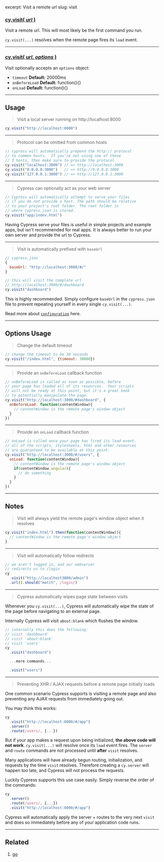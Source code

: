 excerpt: Visit a remote url
slug: visit

### [cy.visit( *url* )](#usage)

Visit a remote url. This will most likely be the first command you run.

`cy.visit(...)` resolves when the remote page fires its `load` event.

***

### [cy.visit( *url*, *options* )](#options-usage)

Visit optionally accepts an `options` object:
 - `timeout`      **Default:** 20000ms
 - `onBeforeLoad` **Default:** function(){}
 - `onLoad`       **Default:** function(){}

***

## Usage

> Visit a local server running on http://localhost:8000

```javascript
cy.visit("http://localhost:8000")
```

***

> Protocol can be omitted from common hosts

```javascript
// cypress will automatically prepend the http:// protocol
// to common hosts.  If you're not using one of these
// 3 hosts, then make sure to provide the protocol
cy.visit("localhost:3000") // => http://localhost:3000
cy.visit("0.0.0.0:3000")   // => http://0.0.0.0:3000
cy.visit("127.0.0.1:3000") // => http://127.0.0.1:3000
```

***

> Cypress can optionally act as your web server

```javascript
// Cypress will automatically attempt to serve your files
// if you do not provide a host. The path should be relative
// to your project's root folder. The root folder is
// where cypress.json is stored.
cy.visit("app/index.html")
```

Having Cypress serve your files is useful in simple projects and example apps, but isn't recommended for real apps.  It is always better to run your own server and provide the url to Cypress.

***

> Visit is automatically prefixed with `baseUrl`

```javascript
// cypress.json
{
  baseUrl: "http://localhost:3000/#/"
}

// this will visit the complete url
// http://localhost:3000/#/dashboard
cy.visit("dashboard")
```

This is highly recommended. Simply configure `baseUrl` in the `cypress.json` file to prevent repeating yourself in every single `cy.visit(...)`.

Read more about [`configuration`](getting-started#configuration) here.

***

## Options Usage

> Change the default timeout

```javascript
// change the timeout to be 30 seconds
cy.visit("/index.html", {timeout: 30000})
```

***

> Provide an `onBeforeLoad` callback function

```javascript
// onBeforeLoad is called as soon as possible, before
// your page has loaded all of its resources.  Your scripts
// will not be ready at this point, but it's a great hook
// to potentially manipulate the page.
cy.visit("http://localhost:3000/#dashboard", {
  onBeforeLoad: function(contentWindow){
    // contentWindow is the remote page's window object
  }
})
```
***

> Provide an `onLoad` callback function

```javascript
// onLoad is called once your page has fired its load event.
// all of the scripts, stylesheets, html and other resources
// are guaranteed to be available at this point.
cy.visit("http://localhost:3000/#/users", {
  onLoad: function(contentWindow){
    // contentWindow is the remote page's window object
    if(contentWindow.angular){
      // do something
    }
  }
})
```

***

## Notes

> Visit will always yield the remote page's window object when it resolves

```javascript
cy.visit("index.html").then(function(contentWindow)){
  // contentWindow is the remote page's window object
}
```

***

> Visit will automatically follow redirects

```javascript
// we aren't logged in, and our webserver
// redirects us to /login
cy
  .visit("http://localhost3000/admin")
  .url().should("match", /login/)
```

***

> Cypress automatically wipes page state between visits

Whenever you `cy.visit(...)`, Cypress will automatically wipe the state of the page before navigating to an external page.

Internally Cypress will visit `about:blank` which flushes the window.

```javascript
// internally this does the following:
// visit 'dashboard'
// visit 'about:blank'
// visit 'users'
cy
  .visit("dashboard")

  ...more commands...

  .visit("users")

```

***

> Preventing XHR / AJAX requests before a remote page initially loads

One common scenario Cypress supports is visiting a remote page and also preventing any AJAX requests from immediately going out.

You may think this works:

```javascript
cy
  .visit("http://localhost:8000/#/app")
  .server()
  .route(/users/, {...})
```

But if your app makes a request upon being initialized, **the above code will not work**.  `cy.visit(...)` will resolve once its `load` event fires.  The `server` and `route` commands are not processed until **after** `visit` resolves.

Many applications will have already begun routing, initialization, and requests by the time `visit` resolves. Therefore creating a `cy.server` will happen too late, and Cypress will not process the requests.

Luckily Cypress supports this use case easily. Simply reverse the order of the commands:

```javascript
cy
  .server()
  .route(/users/, {...})
  .visit("http://localhost:8000/#/app")
```

Cypress will automatically apply the server + routes to the very next `visit` and does so immediately before any of your application code runs.

***

## Related
1. [go](/v1.0/docs/go)
